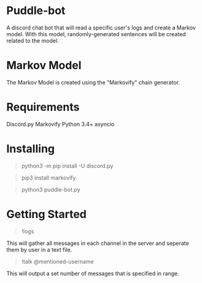 # Puddle-bot

A discord chat bot that will read a specific user's logs and create a Markov model. With this model, randomly-generated sentences will be created related to the model.

# Markov Model
The Markov Model is created using the "Markovify" chain generator.

# Requirements
Discord.py
Markovify
Python 3.4+
asyncio

# Installing
> python3 -m pip install -U discord.py

> pip3 install markovify

> python3 puddle-bot.py

# Getting Started
> !logs

This will gather all messages in each channel in the server and seperate them by user in a text file.

>!talk @mentioned-username

This will output a set number of messages that is specified in range. 
